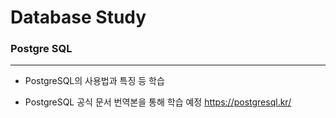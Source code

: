 # Database Study
### Postgre SQL
---
* PostgreSQL의 사용법과 특징 등 학습

* PostgreSQL 공식 문서 번역본을 통해 학습 예정
https://postgresql.kr/